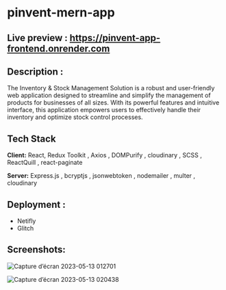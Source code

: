 # pinvent-mern-app

## Live preview : https://pinvent-app-frontend.onrender.com

## Description :
 The Inventory & Stock Management Solution is a robust and user-friendly web application designed to streamline and simplify the management of products for businesses of all sizes. With its powerful features and intuitive interface, this application empowers users to effectively handle their inventory and optimize stock control processes.

## Tech Stack

**Client:** React, Redux Toolkit , Axios , DOMPurify , cloudinary , SCSS , ReactQuill , react-paginate

**Server:** Express.js , bcryptjs , jsonwebtoken , nodemailer , multer , cloudinary

## Deployment : 
  * Netifly
  * Glitch  
  
 ## Screenshots:
  
![Capture d’écran 2023-05-13 012701](https://github.com/SRayen/Mini-Blog-Project-V-2.0/assets/13922445/d0ddd936-7102-46a1-87a8-0043728dd9d1)


![Capture d’écran 2023-05-13 020438](https://github.com/SRayen/Mini-Blog-Project-V-2.0/assets/13922445/aed758b0-efc4-48c4-bf53-0e95f56b7fb8)


